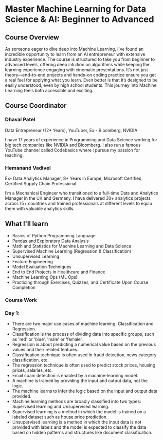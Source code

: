 
# Master Machine Learning for Data Science & AI: Beginner to Advanced

## Course Overview
As someone eager to dive deep into Machine Learning, I've found an incredible opportunity to learn from an AI entrepreneur with extensive industry experience. The course is structured to take you from beginner to advanced levels, offering deep intuition on algorithms while keeping the learning experience engaging with cinematic presentations. It’s not just theory—end-to-end projects and hands-on coding practice ensure you get a real feel for applying what you learn. Even better is that it’s designed to be easily understood, even by high school students. This journey into Machine Learning feels both accessible and exciting.

## Course Coordinator 
### Dhaval Patel
Data Entrepreneur (12+ Years), YouTuber,
Ex - Bloomberg, NVIDIA

I have 17 years of experience in Programming and Data Science working for big tech companies like NVIDIA and Bloomberg. I also run a famous YouTube channel called Codebasics where I pursue my passion for teaching.

### Hemanand Vadivel
Ex- Data Analytics Manager, 8+ Years in Europe, Microsoft Certified, Certified Supply Chain Professional

I’m a Mechanical Engineer who transitioned to a full-time Data and Analytics Manager in the UK and Germany. I have delivered 30+ analytics projects across 15+ countries and trained professionals at different levels to equip them with valuable analytics skills.

## What I'll learn

- Basics of Python Programming Language
- Pandas and Exploratory Data Analysis
- Math and Statistics for Machine Learning and Data Science
- Supervised Machine Learning (Regression & Classification)
- Unsupervised Learning
- Feature Engineering
- Model Evaluation Techniques
- End to End Projects in Healthcare and Finance
- Machine Learning Ops (ML Ops)
- Practicing through Exercises, Quizzes, and Certificate Upon Course Completion

### Course Work
### Day 1: 
- There are two major use cases of machine learning: Classification and Regression.
- Classification is the process of dividing data into specific groups, such as 'red' or 'blue', 'male' or 'female'.
- Regression is about predicting a numerical value based on the previous values and their related features.
- Classification technique is often used in fraud detection, news category classification, etc.
- The regression technique is often used to predict stock prices, housing prices, salaries, etc.
- Email spam detection is enabled by a machine-learning model.
- A machine is trained by providing the input and output data, not the logic.
- The machine learns to infer the logic based on the input and output data provided.
- Machine learning methods are broadly classified into two types: Supervised learning and Unsupervised learning.
- Supervised learning is a method in which the model is trained on a labeled dataset such as house price prediction.
- Unsupervised learning is a method in which the input data is not provided with labels and the model is expected to classify the data based on hidden patterns and structures like document classification.
